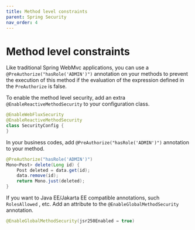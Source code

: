 ```yaml
---
title: Method level constraints
parent: Spring Security
nav_order: 4
---
```


# Method level constraints

Like traditional Spring WebMvc applications, you can use a `@PreAuthorize("hasRole('ADMIN')")` annotation on your methods to prevent the execution of this method if the evaluation of the expression defined in the `PreAuthorize` is false.

To enable the method level security, add an extra `@EnableReactiveMethodSecurity` to your configuration class.

```java
@EnableWebFluxSecurity
@EnableReactiveMethodSecurity
class SecurityConfig {
}
```

In your business codes, add `@PreAuthorize("hasRole('ADMIN')")` annotation to your method.

```java
@PreAuthorize("hasRole('ADMIN')")
Mono<Post> delete(Long id) {
	Post deleted = data.get(id);
	data.remove(id);
	return Mono.just(deleted);
}
```

If you want to Java EE/Jakarta EE compatible annotations, such `RolesAllowed` , etc.   Add an attribute to the `@EnableGlobalMethodSecurity` annotation.

```java
@EnableGlobalMethodSecurity(jsr250Enabled = true)
```

 

